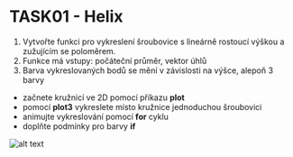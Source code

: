 # TASK01 - Helix

1. Vytvořte funkci pro vykreslení šroubovice s lineárně rostoucí výškou a zužujícím se poloměrem. 
2. Funkce má vstupy: počáteční průměr, vektor úhlů
3. Barva vykreslovaných bodů se mění v závislosti na výšce, alepoň 3 barvy

* začnete kružnicí ve 2D pomocí příkazu **plot**
* pomocí **plot3** vykreslete místo kružnice jednoduchou šroubovici
* animujte vykreslování pomocí **for** cyklu
* doplňte podmínky pro barvy **if**

![alt text](https://github.com/MBrablc/BUT-FME-RDO/blob/master/cv1%20-%20ODE%20intro/T01%20-%20Matlab%20refresh/RDO_T01_helix.png "Helix example")
